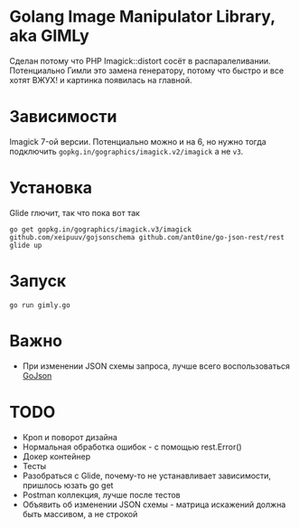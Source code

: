 # Golang Image Manipulator Library, aka GIMLy

Сделан потому что PHP Imagick::distort сосёт в распаралеливании. Потенциально Гимли это замена генератору, потому что быстро и все хотят ВЖУХ! и картинка появилась на главной.

# Зависимости

Imagick 7-ой версии.
Потенциально можно и на 6, но нужно тогда подключить `gopkg.in/gographics/imagick.v2/imagick` а не `v3`. 

# Установка
Glide глючит, так что пока вот так

```shell
go get gopkg.in/gographics/imagick.v3/imagick github.com/xeipuuv/gojsonschema github.com/ant0ine/go-json-rest/rest
glide up
```

# Запуск

```shell
go run gimly.go
```

# Важно

* При изменении JSON схемы запроса, лучше всего воспользоваться [GoJson](http://github.com/ChimeraCoder/gojson/gojson)  

# TODO

* Кроп и поворот дизайна
* Нормальная обработка ошибок - с помощью rest.Error()
* Докер контейнер
* Тесты
* Разобраться с Glide, почему-то не устанавливает зависимости, пришлось юзать go get
* Postman коллекция, лучше после тестов
* Объявить об изменении JSON схемы - матрица искажений должна быть массивом, а не строкой